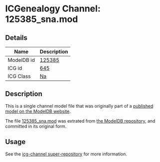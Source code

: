 # ICGenealogy Channel: 125385\_sna.mod

## Details

Name | Description
---- | -----------
ModelDB id | [125385](http://senselab.med.yale.edu/ModelDB/ShowModel.cshtml?model=125385)
ICG id | [645](http://icg.neurotheory.ox.ac.uk/channels/2/645)
ICG Class | [Na](http://icg.neurotheory.ox.ac.uk/channels/2)

## Description

This is a single channel model file that was originally part of a [published model on the ModelDB website](http://senselab.med.yale.edu/mModelDB/ShowModel.cshtml?model=125385).

The file [125385\_sna.mod](125385_sna.mod) was extrated from [the ModelDB repository](http://senselab.med.yale.edu/ModelDB/ShowModel.cshtml?model=125385), and committed in its original form.

## Usage

See the [icg-channel super-repository](https://github.com/icgenealogy/icg-channels) for more information.